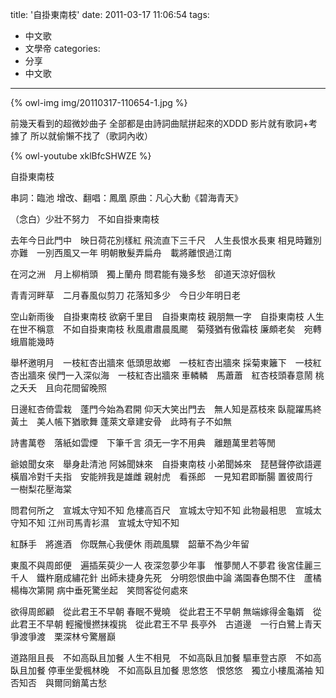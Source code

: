 title: '自掛東南枝'
date: 2011-03-17 11:06:54
tags:
- 中文歌
- 文學帝
categories:
- 分享
- 中文歌
---

{% owl-img img/20110317-110654-1.jpg %}

前幾天看到的超微妙曲子
全部都是由詩詞曲賦拼起來的XDDD
影片就有歌詞+考據了
所以就偷懶不找了（歌詞內收）

{% owl-youtube xklBfcSHWZE %}

<!-- more -->

自掛東南枝

串詞：臨池
增改、翻唱：鳳凰
原曲：凡心大動《碧海青天》

（念白）少壯不努力　不如自掛東南枝

去年今日此門中　映日荷花別樣紅
飛流直下三千尺　人生長恨水長東
相見時難別亦難　一別西風又一年
明朝散髮弄扁舟　載將離恨過江南

在河之洲　月上柳梢頭　獨上蘭舟
問君能有幾多愁　卻道天涼好個秋

青青河畔草　二月春風似剪刀
花落知多少　今日少年明日老

空山新雨後　自掛東南枝
欲窮千里目　自掛東南枝
親朋無一字　自掛東南枝
人生在世不稱意　不如自掛東南枝
秋風肅肅晨風颸　菊殘猶有傲霜枝
廉頗老矣　宛轉蛾眉能幾時

舉杯邀明月　一枝紅杏出牆來
低頭思故鄉　一枝紅杏出牆來
採菊東籬下　一枝紅杏出牆來
侯門一入深似海　一枝紅杏出牆來
車轔轔　馬蕭蕭　紅杏枝頭春意鬧
桃之夭夭　且向花間留晚照

日邊紅杏倚雲栽　蓬門今始為君開
仰天大笑出門去　無人知是荔枝來
臥龍躍馬終黃土　美人帳下猶歌舞
蓬萊文章建安骨　此時有子不如無

詩書萬卷　落紙如雲煙　下筆千言
須无一字不用典　離題萬里若等閒

爺娘聞女來　舉身赴清池
阿姊聞妹來　自掛東南枝
小弟聞姊來　琵琶聲停欲語遲
橫眉冷對千夫指　安能辨我是雄雌
親射虎　看孫郎　一見知君即斷腸
置彼周行　一樹梨花壓海棠

問君何所之　宣城太守知不知
危樓高百尺　宣城太守知不知
此物最相思　宣城太守知不知
江州司馬青衫濕　宣城太守知不知

紅酥手　將進酒　你既無心我便休
雨疏風驟　韶華不為少年留

東風不與周郎便　遍插茱萸少一人
夜深忽夢少年事　惟夢閒人不夢君
後宮佳麗三千人　鐵杵磨成繡花針
出師未捷身先死　分明怨恨曲中論
滿園春色關不住　蘆橘楊梅次第開
病中垂死驚坐起　笑問客從何處來

欲得周郎顧　從此君王不早朝
春眠不覺曉　從此君王不早朝
無端嫁得金龜婿　從此君王不早朝
輕攏慢撚抹複挑　從此君王不早
長亭外　古道邊　一行白鷺上青天
爭渡爭渡　栗深林兮驚層巔

道路阻且長　不如高臥且加餐
人生不相見　不如高臥且加餐
驅車登古原　不如高臥且加餐
停車坐愛楓林晚　不如高臥且加餐
思悠悠　恨悠悠　獨立小樓風滿袖
知否知否　與爾同銷萬古愁